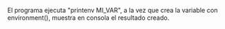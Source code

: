 El programa ejecuta "printenv MI_VAR", a la vez que crea la variable con environment(), muestra en consola el resultado creado.